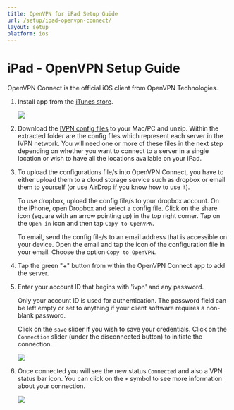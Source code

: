 ```yaml
---
title: OpenVPN for iPad Setup Guide
url: /setup/ipad-openvpn-connect/
layout: setup
platform: ios
---
```

# iPad - OpenVPN Setup Guide

OpenVPN Connect is the official iOS client from OpenVPN Technologies.

1.  Install app from the [iTunes store](https://apps.apple.com/us/app/openvpn-connect/id590379981).

    ![](/images-static/uploads/install-openvpn-connect-ipad-010-800x600.jpg)

2.  Download the [IVPN config files](/releases/config/ivpn-openvpn-config.zip) to your Mac/PC and unzip. Within the extracted folder are the config files which represent each server in the IVPN network. You will need one or more of these files in the next step depending on whether you want to connect to a server in a single location or wish to have all the locations available on your iPad.

3.  To upload the configurations file/s into OpenVPN Connect, you have to either upload them to a cloud storage service such as dropbox or email them to yourself (or use AirDrop if you know how to use it).

    To use dropbox, upload the config file/s to your dropbox account. On the iPhone, open Dropbox and select a config file. Click on the share icon (square with an arrow pointing up) in the top right corner. Tap on the `Open in` icon and then tap `Copy to OpenVPN`.

    To email, send the config file/s to an email address that is accessible on your device. Open the email and tap the icon of the configuration file in your email. Choose the option `Copy to OpenVPN`.

4.  Tap the green "+" button from within the OpenVPN Connect app to add the server.

5.  Enter your account ID that begins with 'ivpn' and any password.

    <div markdown="1" class="notice notice--info">
    Only your account ID is used for authentication. The password field can be left empty or set to anything if your client software requires a non-blank password.
    </div>

    Click on the `save` slider if you wish to save your credentials. Click on the `Connection` slider (under the disconnected button) to initiate the connection.

    ![](/images-static/uploads/install-openvpn-connect-ipad-070-800x600.jpg)

6.  Once connected you will see the new status `Connected` and also a VPN status bar icon. You can click on the `+` symbol to see more information about your connection.

    ![](/images-static/uploads/install-openvpn-connect-ipad-080-800x600.jpg)
